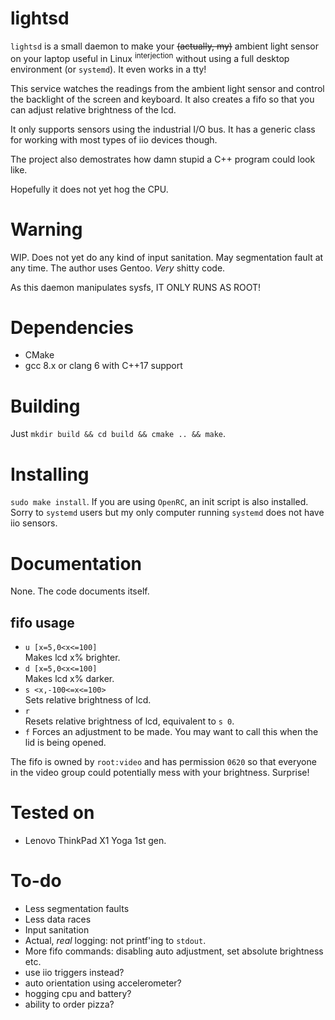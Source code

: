 # lightsd

`lightsd` is a small daemon to make your ~~(actually, my)~~ ambient
light sensor on your laptop useful in Linux <sup>interjection</sup>
without using a full desktop environment (or `systemd`). It even works
in a tty!

This service watches the readings from the ambient light sensor and
control the backlight of the screen and keyboard. It also creates a
fifo so that you can adjust relative brightness of the lcd.

It only supports sensors using the industrial I/O bus. It has a generic
class for working with most types of iio devices though.

The project also demostrates how damn stupid a C++ program could look like.

Hopefully it does not yet hog the CPU.

# Warning
WIP. Does not yet do any kind of input sanitation. May segmentation fault
at any time. The author uses Gentoo. _Very_ shitty code.

As this daemon manipulates sysfs, IT ONLY RUNS AS ROOT!

# Dependencies
 - CMake
 - gcc 8.x or clang 6 with C++17 support  

# Building
Just `mkdir build && cd build && cmake .. && make`.

# Installing
`sudo make install`. If you are using `OpenRC`, an init script is also installed.
Sorry to `systemd` users but my only computer running `systemd` does not have
iio sensors.

# Documentation
None. The code documents itself.

## fifo usage
- `u [x=5,0<x<=100]`  
Makes lcd x% brighter.
- `d [x=5,0<x<=100]`  
Makes lcd x% darker.
- `s <x,-100<=x<=100>`  
Sets relative brightness of lcd.
- `r`  
Resets relative brightness of lcd, equivalent to `s 0`.
- `f`
Forces an adjustment to be made. You may want to call this when the lid
is being opened.

The fifo is owned by `root:video` and has permission `0620` so that
everyone in the video group could potentially mess with your brightness.
Surprise!

# Tested on
 - Lenovo ThinkPad X1 Yoga 1st gen.

# To-do
 - Less segmentation faults
 - Less data races
 - Input sanitation
 - Actual, _real_ logging: not printf'ing to `stdout`.
 - More fifo commands: disabling auto adjustment, set absolute brightness etc.
 - use iio triggers instead?
 - auto orientation using accelerometer?
 - hogging cpu and battery?
 - ability to order pizza?
